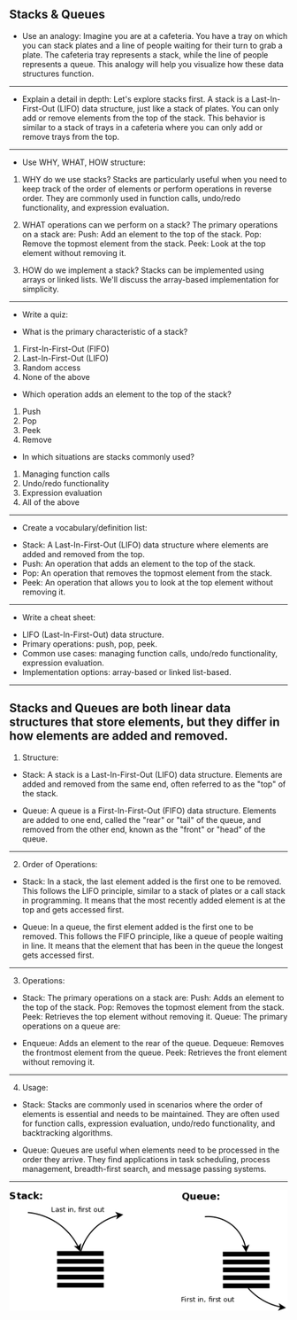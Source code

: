 ## Stacks & Queues

* Use an analogy:
Imagine you are at a cafeteria. You have a tray on which you can stack plates and a line of people waiting for their turn to grab a plate. The cafeteria tray represents a stack, while the line of people represents a queue. This analogy will help you visualize how these data structures function.
_ _ _
* Explain a detail in depth:
Let's explore stacks first. A stack is a Last-In-First-Out (LIFO) data structure, just like a stack of plates. You can only add or remove elements from the top of the stack. This behavior is similar to a stack of trays in a cafeteria where you can only add or remove trays from the top.
_ _ _
* Use WHY, WHAT, HOW structure:

1. WHY do we use stacks? Stacks are particularly useful when you need to keep track of the order of elements or perform operations in reverse order. They are commonly used in function calls, undo/redo functionality, and expression evaluation.

2. WHAT operations can we perform on a stack? The primary operations on a stack are:
Push: Add an element to the top of the stack.
Pop: Remove the topmost element from the stack.
Peek: Look at the top element without removing it.

3. HOW do we implement a stack? Stacks can be implemented using arrays or linked lists. We'll discuss the array-based implementation for simplicity.

_ _ _ 
* Write a quiz:

- What is the primary characteristic of a stack?
1. First-In-First-Out (FIFO)
2. Last-In-First-Out (LIFO)
3. Random access
4. None of the above

- Which operation adds an element to the top of the stack?
1. Push
2. Pop
3. Peek
4. Remove

- In which situations are stacks commonly used?
1. Managing function calls
2. Undo/redo functionality
3. Expression evaluation
4. All of the above

_ _ _
- Create a vocabulary/definition list:
* Stack: A Last-In-First-Out (LIFO) data structure where elements are added and removed from the top.
* Push: An operation that adds an element to the top of the stack.
* Pop: An operation that removes the topmost element from the stack.
* Peek: An operation that allows you to look at the top element without removing it.

_ _ _
- Write a cheat sheet:
* LIFO (Last-In-First-Out) data structure.
* Primary operations: push, pop, peek.
* Common use cases: managing function calls, undo/redo functionality, expression evaluation.
* Implementation options: array-based or linked list-based.

_ _ _ 
## Stacks and Queues are both linear data structures that store elements, but they differ in how elements are added and removed.

1. Structure:
- Stack: A stack is a Last-In-First-Out (LIFO) data structure. Elements are added and removed from the same end, often referred to as the "top" of the stack.

- Queue: A queue is a First-In-First-Out (FIFO) data structure. Elements are added to one end, called the "rear" or "tail" of the queue, and removed from the other end, known as the "front" or "head" of the queue.

_ _ _
2. Order of Operations:
- Stack: In a stack, the last element added is the first one to be removed. This follows the LIFO principle, similar to a stack of plates or a call stack in programming. It means that the most recently added element is at the top and gets accessed first.

- Queue: In a queue, the first element added is the first one to be removed. This follows the FIFO principle, like a queue of people waiting in line. It means that the element that has been in the queue the longest gets accessed first.

_ _ _ 
3. Operations:
- Stack: The primary operations on a stack are:
Push: Adds an element to the top of the stack.
Pop: Removes the topmost element from the stack.
Peek: Retrieves the top element without removing it.
Queue: The primary operations on a queue are:

- Enqueue: Adds an element to the rear of the queue.
Dequeue: Removes the frontmost element from the queue.
Peek: Retrieves the front element without removing it.

_ _ _
4. Usage:
- Stack: Stacks are commonly used in scenarios where the order of elements is essential and needs to be maintained. They are often used for function calls, expression evaluation, undo/redo functionality, and backtracking algorithms.

- Queue: Queues are useful when elements need to be processed in the order they arrive. They find applications in task scheduling, process management, breadth-first search, and message passing systems.
 
_ _ _
![stack and queue](./10.png)